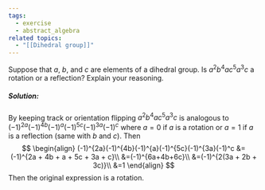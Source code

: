 ```yaml
---
tags:
  - exercise
  - abstract_algebra
related topics:
  - "[[Dihedral group]]"
---
```

Suppose that $a$, $b$, and $c$ are elements of a dihedral group. Is $a^2 b^4 a c^5 a^3 c$ a rotation or a reflection? Explain your reasoning.
##### Solution:
By keeping track or orientation flipping $a^2 b^4 a c^5 a^3 c$ is analogous to $(-1)^{2a}(-1)^{4b}(-1)^{a}(-1)^{5c}(-1)^{3a}(-1)^c$ where $a=0$ if $a$ is a rotation or $a=1$ if $a$ is a reflection (same with $b$ and $c$). Then $$
\begin{align}
(-1)^{2a}(-1)^{4b}(-1)^{a}(-1)^{5c}(-1)^{3a}(-1)^c 
	&= (-1)^{2a + 4b + a + 5c + 3a + c}\\
	&=(-1)^{6a+4b+6c}\\
	&=(-1)^{2(3a + 2b + 3c)}\\
	&=1
\end{align}
$$Then the original expression is a rotation.